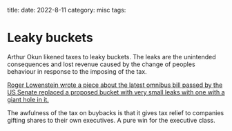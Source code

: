 title: 
date: 2022-8-11
category: misc
tags: 

# Leaky buckets
Arthur Okun likened taxes to leaky buckets.
The leaks are the unintended consequences and lost revenue caused by the change of peoples behaviour in response to the imposing of the tax.

[Roger Lowenstein wrote a piece about the latest omnibus bill passed by the US Senate replaced a proposed bucket with very small leaks with one with a giant hole in it.](https://rogerlowenstein.substack.com/p/policy-and-tradeoffs) 

The awfulness of the tax on buybacks is that it gives tax relief to companies gifting shares to their own executives. A pure win for the executive class.
